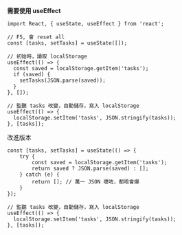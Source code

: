 **需要使用 useEffect**

    import React, { useState, useEffect } from 'react';

	// F5, 會 reset all
    const [tasks, setTasks] = useState([]);
    
    // 初始時，讀取 localStorage
    useEffect(() => {
      const saved = localStorage.getItem('tasks');
      if (saved) {
        setTasks(JSON.parse(saved));
      }
    }, []);
  
    // 監聽 tasks 改變，自動儲存，寫入 localStorage
    useEffect(() => {
      localStorage.setItem('tasks', JSON.stringify(tasks));
    }, [tasks]);

改進版本

    const [tasks, setTasks] = useState(() => {
    	try {
    		const saved = localStorage.getItem('tasks');
    		return saved ? JSON.parse(saved) : [];
    	} catch (e) {
    		return []; // 萬一 JSON 壞咗，都唔會爆
    	}
    });
 
    // 監聽 tasks 改變，自動儲存，寫入 localStorage
    useEffect(() => {
      localStorage.setItem('tasks', JSON.stringify(tasks));
    }, [tasks]);
